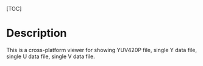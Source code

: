 <!--
 * @Copyright: xvsos
 * @Author: xvs
 * @Date: 2022-02-12 16:16:48
 * @LastEditTime: 2022-02-12 16:22:32
 * @LastEditors: OsenbergQu
 * @FilePath: /YUVViewer/README.md
 * @Description: 
-->
[TOC]
# Description
This is a cross-platform viewer for showing YUV420P file, single Y data file, single U data file, single V data file.
